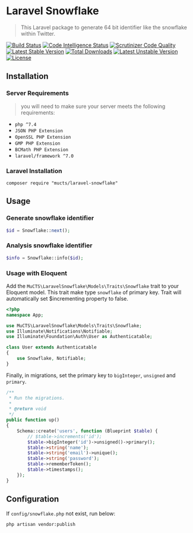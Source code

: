 # Laravel Snowflake

> This Laravel package to generate 64 bit identifier like the snowflake within Twitter.


[![Build Status](https://scrutinizer-ci.com/g/mucts/laravel-snowflake/badges/build.png?b=master)](https://scrutinizer-ci.com/g/mucts/laravel-snowflake)
[![Code Intelligence Status](https://scrutinizer-ci.com/g/mucts/laravel-snowflake/badges/code-intelligence.svg)](https://scrutinizer-ci.com/g/mucts/laravel-snowflake)
[![Scrutinizer Code Quality](https://scrutinizer-ci.com/g/mucts/laravel-snowflake/badges/quality-score.png)](https://scrutinizer-ci.com/g/mucts/laravel-snowflake)
[![Latest Stable Version](https://poser.pugx.org/mucts/laravel-snowflake/v/stable.svg)](https://packagist.org/packages/mucts/laravel-snowflake) 
[![Total Downloads](https://poser.pugx.org/mucts/laravel-snowflake/downloads.svg)](https://packagist.org/packages/mucts/laravel-snowflake) 
[![Latest Unstable Version](https://poser.pugx.org/mucts/laravel-snowflake/v/unstable.svg)](https://packagist.org/packages/mucts/laravel-snowflake) 
[![License](https://poser.pugx.org/mucts/laravel-snowflake/license.svg)](https://packagist.org/packages/mucts/laravel-snowflake)

## Installation

### Server Requirements
>you will need to make sure your server meets the following requirements:

- `php ^7.4`
- `JSON PHP Extension`
- `OpenSSL PHP Extension`
- `GMP PHP Extension`
- `BCMath PHP Extension`
- `laravel/framework ^7.0`


### Laravel Installation
```
composer require "mucts/laravel-snowflake"

```

## Usage

### Generate snowflake identifier
```php
$id = Snowflake::next();
```

### Analysis snowflake identifier

```php
$info = Snowflake::info($id);
```

### Usage with Eloquent
Add the `MuCTS\LaravelSnowflake\Models\Traits\Snowflake` trait to your Eloquent model.
This trait make type `snowflake` of primary key. Trait will automatically set $incrementing property to false.

``` php
<?php
namespace App;

use MuCTS\LaravelSnowflake\Models\Traits\Snowflake;
use Illuminate\Notifications\Notifiable;
use Illuminate\Foundation\Auth\User as Authenticatable;

class User extends Authenticatable
{
    use Snowflake, Notifiable;
}
```

Finally, in migrations, set the primary key to `bigInteger`, `unsigned` and `primary`.

``` php
/**
 * Run the migrations.
 *
 * @return void
 */
public function up()
{
    Schema::create('users', function (Blueprint $table) {
        // $table->increments('id');
        $table->bigInteger('id')->unsigned()->primary();
        $table->string('name');
        $table->string('email')->unique();
        $table->string('password');
        $table->rememberToken();
        $table->timestamps();
    });
}
```


## Configuration
If `config/snowflake.php` not exist, run below:
```
php artisan vendor:publish
```
